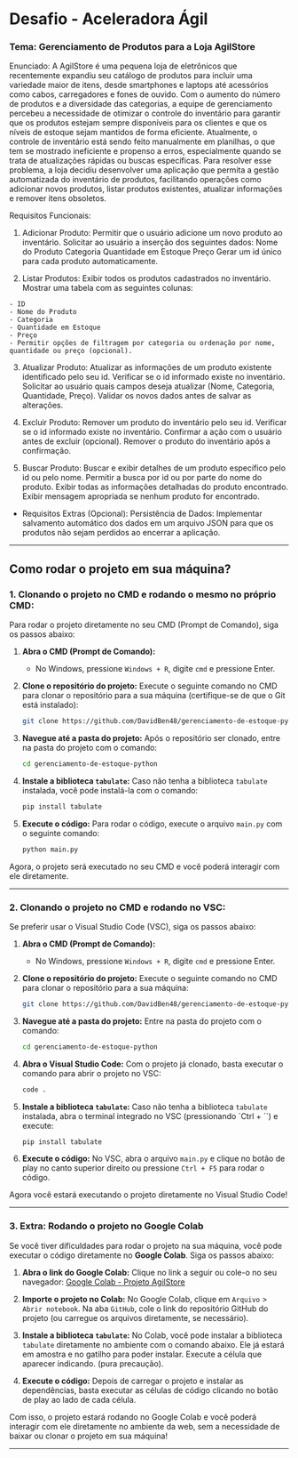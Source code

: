 # **Desafio - Aceleradora Ágil**
### Tema: Gerenciamento de Produtos para a Loja AgilStore

Enunciado: A AgilStore é uma pequena loja de eletrônicos que recentemente expandiu seu catálogo de produtos para incluir uma variedade maior de itens, desde smartphones e laptops até acessórios como cabos, carregadores e fones de ouvido. Com o aumento do número de produtos e a diversidade das categorias, a equipe de gerenciamento percebeu a necessidade de otimizar o controle do inventário para garantir que os produtos estejam sempre disponíveis para os clientes e que os níveis de estoque sejam mantidos de forma eficiente.
Atualmente, o controle de inventário está sendo feito manualmente em planilhas, o que tem se mostrado ineficiente e propenso a erros, especialmente quando se trata de atualizações rápidas ou buscas específicas. Para resolver esse problema, a loja decidiu desenvolver uma aplicação que permita a gestão automatizada do inventário de produtos, facilitando operações como adicionar novos produtos, listar produtos existentes, atualizar informações e remover itens obsoletos.

Requisitos Funcionais:
1. Adicionar Produto: Permitir que o usuário adicione um novo produto ao inventário.
Solicitar ao usuário a inserção dos seguintes dados:
Nome do Produto
Categoria
Quantidade em Estoque
Preço
Gerar um id único para cada produto automaticamente.

2. Listar Produtos: Exibir todos os produtos cadastrados no inventário. Mostrar uma tabela com as seguintes colunas:
```
- ID
- Nome do Produto
- Categoria
- Quantidade em Estoque
- Preço
- Permitir opções de filtragem por categoria ou ordenação por nome, quantidade ou preço (opcional).
```

3. Atualizar Produto: Atualizar as informações de um produto existente identificado pelo seu id.
Verificar se o id informado existe no inventário.
Solicitar ao usuário quais campos deseja atualizar (Nome, Categoria, Quantidade, Preço).
Validar os novos dados antes de salvar as alterações.

4. Excluir Produto: Remover um produto do inventário pelo seu id.
Verificar se o id informado existe no inventário.
Confirmar a ação com o usuário antes de excluir (opcional).
Remover o produto do inventário após a confirmação.

5. Buscar Produto: Buscar e exibir detalhes de um produto específico pelo id ou pelo nome.
Permitir a busca por id ou por parte do nome do produto.
Exibir todas as informações detalhadas do produto encontrado.
Exibir mensagem apropriada se nenhum produto for encontrado.


- Requisitos Extras (Opcional):
Persistência de Dados:
Implementar salvamento automático dos dados em um arquivo JSON para que os produtos não sejam perdidos ao encerrar a aplicação.

---

## Como rodar o projeto em sua máquina?

### 1. Clonando o projeto no CMD e rodando o mesmo no próprio CMD:

Para rodar o projeto diretamente no seu CMD (Prompt de Comando), siga os passos abaixo:

1. **Abra o CMD (Prompt de Comando):**
   - No Windows, pressione `Windows + R`, digite `cmd` e pressione Enter.

2. **Clone o repositório do projeto:**
   Execute o seguinte comando no CMD para clonar o repositório para a sua máquina (certifique-se de que o Git está instalado):
   ```bash
   git clone https://github.com/DavidBen48/gerenciamento-de-estoque-python.git
   ```

3. **Navegue até a pasta do projeto:**
   Após o repositório ser clonado, entre na pasta do projeto com o comando:
   ```bash
   cd gerenciamento-de-estoque-python
   ```

4. **Instale a biblioteca `tabulate`:**
   Caso não tenha a biblioteca `tabulate` instalada, você pode instalá-la com o comando:
   ```bash
   pip install tabulate
   ```

5. **Execute o código:**
   Para rodar o código, execute o arquivo `main.py` com o seguinte comando:
   ```bash
   python main.py
   ```

Agora, o projeto será executado no seu CMD e você poderá interagir com ele diretamente.

---

### 2. Clonando o projeto no CMD e rodando no VSC:

Se preferir usar o Visual Studio Code (VSC), siga os passos abaixo:

1. **Abra o CMD (Prompt de Comando):**
   - No Windows, pressione `Windows + R`, digite `cmd` e pressione Enter.

2. **Clone o repositório do projeto:**
   Execute o seguinte comando no CMD para clonar o repositório para a sua máquina:
   ```bash
   git clone https://github.com/DavidBen48/gerenciamento-de-estoque-python.git
   ```

3. **Navegue até a pasta do projeto:**
   Entre na pasta do projeto com o comando:
   ```bash
   cd gerenciamento-de-estoque-python
   ```

4. **Abra o Visual Studio Code:**
   Com o projeto já clonado, basta executar o comando para abrir o projeto no VSC:
   ```bash
   code .
   ```

5. **Instale a biblioteca `tabulate`:**
   Caso não tenha a biblioteca `tabulate` instalada, abra o terminal integrado no VSC (pressionando `Ctrl + ``) e execute:
   ```bash
   pip install tabulate
   ```

6. **Execute o código:**
   No VSC, abra o arquivo `main.py` e clique no botão de play no canto superior direito ou pressione `Ctrl + F5` para rodar o código.

Agora você estará executando o projeto diretamente no Visual Studio Code!

---

### 3. Extra: Rodando o projeto no Google Colab

Se você tiver dificuldades para rodar o projeto na sua máquina, você pode executar o código diretamente no **Google Colab**. Siga os passos abaixo:

1. **Abra o link do Google Colab:**
   Clique no link a seguir ou cole-o no seu navegador:
   [Google Colab - Projeto AgilStore](https://colab.research.google.com/drive/1D-cQSbGhKweGlhUGiPmkPYdFw1v0yOt7?usp=sharing)

2. **Importe o projeto no Colab:**
   No Google Colab, clique em `Arquivo` > `Abrir notebook`. Na aba `GitHub`, cole o link do repositório GitHub do projeto (ou carregue os arquivos diretamente, se necessário).

3. **Instale a biblioteca `tabulate`:**
   No Colab, você pode instalar a biblioteca `tabulate` diretamente no ambiente com o comando abaixo. Ele já estará em amostra e no gatilho para poder instalar. Execute a célula que aparecer indicando. (pura precaução).

4. **Execute o código:**
   Depois de carregar o projeto e instalar as dependências, basta executar as células de código clicando no botão de play ao lado de cada célula.

Com isso, o projeto estará rodando no Google Colab e você poderá interagir com ele diretamente no ambiente da web, sem a necessidade de baixar ou clonar o projeto em sua máquina!

---

